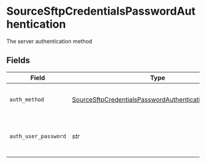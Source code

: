 # SourceSftpCredentialsPasswordAuthentication

The server authentication method


## Fields

| Field                                                                                                                                 | Type                                                                                                                                  | Required                                                                                                                              | Description                                                                                                                           |
| ------------------------------------------------------------------------------------------------------------------------------------- | ------------------------------------------------------------------------------------------------------------------------------------- | ------------------------------------------------------------------------------------------------------------------------------------- | ------------------------------------------------------------------------------------------------------------------------------------- |
| `auth_method`                                                                                                                         | [SourceSftpCredentialsPasswordAuthenticationAuthMethod](../../models/shared/sourcesftpcredentialspasswordauthenticationauthmethod.md) | :heavy_check_mark:                                                                                                                    | Connect through password authentication                                                                                               |
| `auth_user_password`                                                                                                                  | *str*                                                                                                                                 | :heavy_check_mark:                                                                                                                    | OS-level password for logging into the jump server host                                                                               |